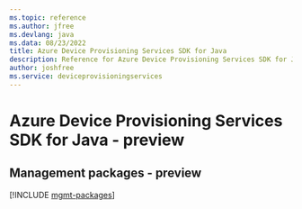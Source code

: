 ```yaml
---
ms.topic: reference
ms.author: jfree
ms.devlang: java
ms.data: 08/23/2022
title: Azure Device Provisioning Services SDK for Java
description: Reference for Azure Device Provisioning Services SDK for Java
author: joshfree
ms.service: deviceprovisioningservices
---
```

# Azure Device Provisioning Services SDK for Java - preview

## Management packages - preview
[!INCLUDE [mgmt-packages](device-provisioning-services-mgmt-index.md)]